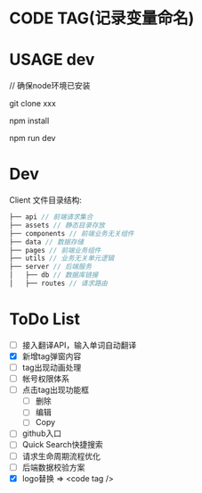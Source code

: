 
CODE TAG(记录变量命名)
================
  

USAGE dev
=========
// 确保node环境已安装

git clone xxx

npm install

npm run dev

Dev
===
Client 文件目录结构:
```js
├── api // 前端请求集合
├── assets // 静态目录存放
├── components // 前端业务无关组件
├── data // 数据存储
├── pages // 前端业务组件
├── utils // 业务无关单元逻辑
├── server // 后端服务
│   ├── db // 数据库链接
│   ├── routes // 请求路由
```
ToDo List
=========

- [ ] 接入翻译API，输入单词自动翻译
- [x] 新增tag弹窗内容
- [ ] tag出现动画处理
- [ ] 帐号权限体系
- [ ] 点击tag出现功能框
  - [ ] 删除
  - [ ] 编辑
  - [ ] Copy
- [ ] github入口
- [ ] Quick Search快捷搜索
- [ ] 请求生命周期流程优化
- [ ] 后端数据校验方案
- [x] logo替换 => \<code tag \/\>
